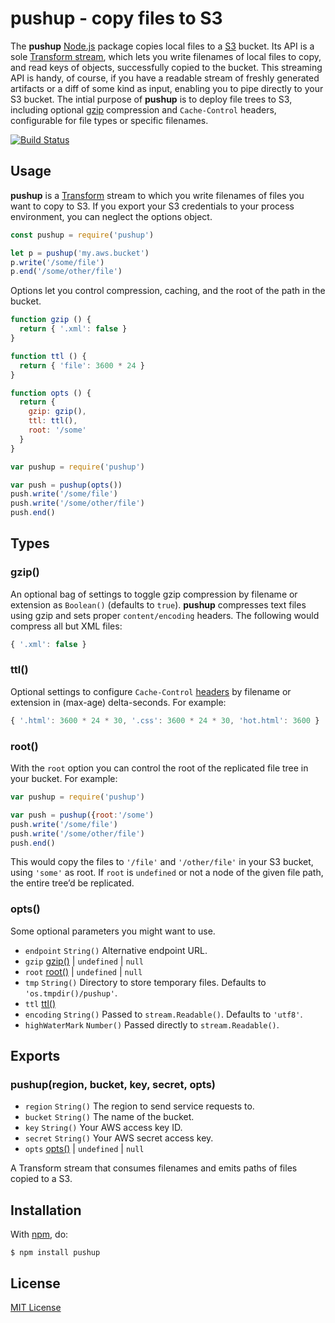 # pushup - copy files to S3

The **pushup** [Node.js](http://nodejs.org/) package copies local files to a [S3](http://aws.amazon.com/s3/) bucket. Its API is a sole [Transform stream](https://nodejs.org/api/stream.html#stream_class_stream_transform), which lets you write filenames of local files to copy, and read keys of objects, successfully copied to the bucket. This streaming API is handy, of course, if you have a readable stream of freshly generated artifacts or a diff of some kind as input, enabling you to pipe directly to your S3 bucket. The intial purpose of **pushup** is to deploy file trees to S3, including optional [gzip](http://www.gzip.org/) compression and `Cache-Control` headers, configurable for file types or specific filenames.

[![Build Status](https://secure.travis-ci.org/michaelnisi/pushup.svg)](http://travis-ci.org/michaelnisi/pushup)

## Usage

**pushup** is a [Transform](http://nodejs.org/api/stream.html#stream_class_stream_transform) stream to which you write filenames of files you want to copy to S3. If you export your S3 credentials to your process environment, you can neglect the options object.

```js
const pushup = require('pushup')

let p = pushup('my.aws.bucket')
p.write('/some/file')
p.end('/some/other/file')
```

Options let you control compression, caching, and the root of the path in the bucket.

```js
function gzip () {
  return { '.xml': false }
}

function ttl () {
  return { 'file': 3600 * 24 }
}

function opts () {
  return {
    gzip: gzip(),
    ttl: ttl(),
    root: '/some'
  }
}

var pushup = require('pushup')

var push = pushup(opts())
push.write('/some/file')
push.write('/some/other/file')
push.end()
```

## Types

### gzip()

An optional bag of settings to toggle gzip compression by filename or extension as `Boolean()` (defaults to `true`). **pushup** compresses text files using gzip and sets proper `content/encoding` headers. The following would compress all but XML files:

```js
{ '.xml': false }
```

### ttl()

Optional settings to configure `Cache-Control` [headers](http://www.w3.org/Protocols/rfc2616/rfc2616-sec14.html) by filename or extension in (max-age) delta-seconds. For example:

```js
{ '.html': 3600 * 24 * 30, '.css': 3600 * 24 * 30, 'hot.html': 3600 }
```

### root()

With the `root` option you can control the root of the replicated file tree in your bucket. For example:

```js
var pushup = require('pushup')

var push = pushup({root:'/some')
push.write('/some/file')
push.write('/some/other/file')
push.end()
```

This would copy the files to `'/file'` and `'/other/file'` in your S3 bucket, using `'some'` as root. If `root` is `undefined` or not a node of the given file path, the entire tree’d be replicated.

### opts()

Some optional parameters you might want to use.

- `endpoint` `String()` Alternative endpoint URL.
- `gzip` [gzip()](#gzip) | `undefined` | `null`
- `root` [root()](#root) | `undefined` | `null`
- `tmp` `String()` Directory to store temporary files. Defaults to `'os.tmpdir()/pushup'`.
- `ttl` [ttl()](#ttl)
- `encoding` `String()` Passed to `stream.Readable()`. Defaults to `'utf8'`.
- `highWaterMark` `Number()` Passed directly to `stream.Readable()`.

## Exports

### pushup(region, bucket, key, secret, opts)

- `region` `String()` The region to send service requests to.
- `bucket` `String()` The name of the bucket.
- `key` `String()` Your AWS access key ID.
- `secret` `String()` Your AWS secret access key.
- `opts` [opts()](#opts) | `undefined` | `null`

A Transform stream that consumes filenames and emits paths of files copied to a S3.

## Installation

With [npm](https://www.npmjs.com/package/pushup), do:

```
$ npm install pushup
```

## License

[MIT License](https://raw.github.com/michaelnisi/pushup/master/LICENSE)
